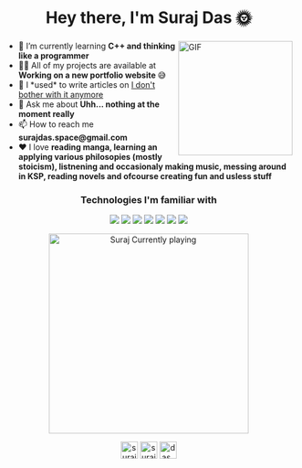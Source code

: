 <h1 align="center">Hey there, I'm Suraj Das 🌞</h1>
<h3 align="center"></h3>
<ul>
    <img align="right" alt="GIF" src="https://raw.githubusercontent.com/Suraj1749/Suraj1749/master/assets/rie-wind-blowing.gif" width="200vw" />
    <li>🌱 I’m currently learning <b>C++ and thinking like a programmer</b></li>
    <li> 👨‍💻 All of my projects are available at <b> Working on a new portfolio website </b> 😅</li>
    <li> 📝 I *used* to write articles on <a href="https://surajdas.netlify.app/" target="_blank">I don't bother with it anymore</a></li>
    <li> 💬 Ask me about <b>Uhh... nothing at the moment really</b></li>
    <li> 📫 How to reach me <b>surajdas.space@gmail.com</b></li>
    <li> ❤️ I love <b>reading manga, learning an applying various philosopies (mostly stoicism), listnening and occasionaly making music, messing around in KSP, reading novels and ofcourse creating fun and usless stuff</b></li>
</ul>  
</div>
<h3 align="center">Technologies I'm familiar with</h3>
<p align="center"> <img src="https://img.shields.io/badge/-Android-black?style=flat&logo=android"> <img src="https://img.shields.io/badge/-Bootstrap-563D7C?style=flat&logo=bootstrap&logoColor=white"> <img src = "https://img.shields.io/badge/-CSS3-1572B6?style=flat&logo=css3&logoColor=white"> <img src = "https://img.shields.io/badge/-HTML5-E34F26?style=flat&logo=html5&logoColor=white"> <img src="https://img.shields.io/badge/-Database%20Management-4d008f?style=flat"> <img src="https://img.shields.io/badge/-Python%203-black?style=flat&logo=python&logoColor=white"> <img src="https://img.shields.io/badge/-Flask-0d7963?style=flat&logo=flask&logoColor=white">
</p>
<p align="center">
    <a href="https://open.spotify.com/user/bqg2fqt514u55cydgtspw2rex">
        <img src="https://novatorem-aohw1au2n.vercel.app/api/spotify" alt="Suraj Currently playing" width="350" /></a>
</p>    
<p align="center">
<a href="https://dev.to/suraj1749" target="blank"><img align="center" src="https://cdn.jsdelivr.net/npm/simple-icons@3.0.1/icons/dev-dot-to.svg" alt="suraj1749" height="30" width="30" /></a>
<a href="https://twitter.com/surajda38564157" target="blank"><img align="center" src="https://cdn.jsdelivr.net/npm/simple-icons@3.0.1/icons/twitter.svg" alt="surajda38564157" height="30" width="30" /></a>
<a href="https://www.youtube.com/c/das_sein" target="blank"><img align="center" src="https://cdn.jsdelivr.net/npm/simple-icons@3.0.1/icons/youtube.svg" alt="das_sein" height="30" width="30" /></a>
</p>
